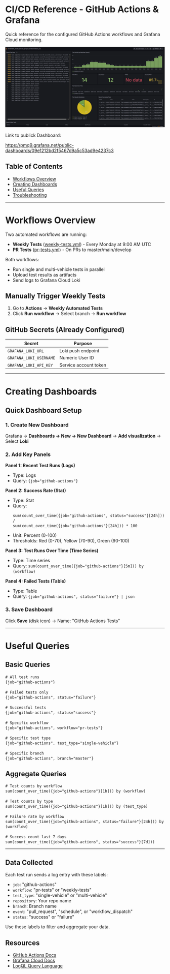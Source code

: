 # CI/CD Reference - GitHub Actions & Grafana

Quick reference for the configured GitHub Actions workflows and Grafana Cloud monitoring.

<img src="grafana_dashboard_image.png" alt="Alt Text" length="70%"/>

Link to publick Dashboard:

https://pmq9.grafana.net/public-dashboards/09e1212bd2f5467d9a5c53ad9e4237c3

## Table of Contents
- [Workflows Overview](#workflows-overview)
- [Creating Dashboards](#creating-dashboards)
- [Useful Queries](#useful-queries)
- [Troubleshooting](#troubleshooting)

---

# Workflows Overview

Two automated workflows are running:
- **Weekly Tests** ([weekly-tests.yml](workflows/weekly-tests.yml)) - Every Monday at 9:00 AM UTC
- **PR Tests** ([pr-tests.yml](workflows/pr-tests.yml)) - On PRs to master/main/develop

Both workflows:
- Run single and multi-vehicle tests in parallel
- Upload test results as artifacts
- Send logs to Grafana Cloud Loki

## Manually Trigger Weekly Tests

1. Go to **Actions** → **Weekly Automated Tests**
2. Click **Run workflow** → Select branch → **Run workflow**

## GitHub Secrets (Already Configured)

| Secret | Purpose |
|--------|---------|
| `GRAFANA_LOKI_URL` | Loki push endpoint |
| `GRAFANA_LOKI_USERNAME` | Numeric User ID |
| `GRAFANA_LOKI_API_KEY` | Service account token |

---

# Creating Dashboards

## Quick Dashboard Setup

### 1. Create New Dashboard
Grafana → **Dashboards → New → New Dashboard** → **Add visualization** → Select **Loki**

### 2. Add Key Panels

**Panel 1: Recent Test Runs (Logs)**
- Type: Logs
- Query: `{job="github-actions"}`

**Panel 2: Success Rate (Stat)**
- Type: Stat
- Query:
  ```logql
  sum(count_over_time({job="github-actions", status="success"}[24h]))
  /
  sum(count_over_time({job="github-actions"}[24h])) * 100
  ```
- Unit: Percent (0-100)
- Thresholds: Red (0-70), Yellow (70-90), Green (90-100)

**Panel 3: Test Runs Over Time (Time Series)**
- Type: Time series
- Query: `sum(count_over_time({job="github-actions"}[5m])) by (workflow)`

**Panel 4: Failed Tests (Table)**
- Type: Table
- Query: `{job="github-actions", status="failure"} | json`

### 3. Save Dashboard
Click **Save** (disk icon) → Name: "GitHub Actions Tests"

---

# Useful Queries

## Basic Queries

```logql
# All test runs
{job="github-actions"}

# Failed tests only
{job="github-actions", status="failure"}

# Successful tests
{job="github-actions", status="success"}

# Specific workflow
{job="github-actions", workflow="pr-tests"}

# Specific test type
{job="github-actions", test_type="single-vehicle"}

# Specific branch
{job="github-actions", branch="master"}
```

## Aggregate Queries

```logql
# Test counts by workflow
sum(count_over_time({job="github-actions"}[1h])) by (workflow)

# Test counts by type
sum(count_over_time({job="github-actions"}[1h])) by (test_type)

# Failure rate by workflow
sum(count_over_time({job="github-actions", status="failure"}[24h])) by (workflow)

# Success count last 7 days
sum(count_over_time({job="github-actions", status="success"}[7d]))
```


---

## Data Collected

Each test run sends a log entry with these labels:

- `job`: "github-actions"
- `workflow`: "pr-tests" or "weekly-tests"
- `test_type`: "single-vehicle" or "multi-vehicle"
- `repository`: Your repo name
- `branch`: Branch name
- `event`: "pull_request", "schedule", or "workflow_dispatch"
- `status`: "success" or "failure"

Use these labels to filter and aggregate your data.

## Resources

- [GitHub Actions Docs](https://docs.github.com/en/actions)
- [Grafana Cloud Docs](https://grafana.com/docs/grafana-cloud/)
- [LogQL Query Language](https://grafana.com/docs/loki/latest/query/)

